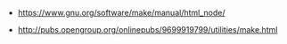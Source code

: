 
- https://www.gnu.org/software/make/manual/html_node/

- http://pubs.opengroup.org/onlinepubs/9699919799/utilities/make.html

